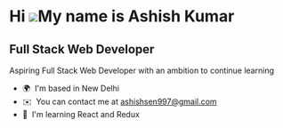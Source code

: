 Hi ![](https://user-images.githubusercontent.com/18350557/176309783-0785949b-9127-417c-8b55-ab5a4333674e.gif)My name is Ashish Kumar
====================================================================================================================================

Full Stack Web Developer
------------------------

Aspiring Full Stack Web Developer with an ambition to continue learning

* 🌍  I'm based in New Delhi
* ✉️  You can contact me at [ashishsen997@gmail.com](mailto:ashishsen997@gmail.com)
* 🧠  I'm learning React and Redux
